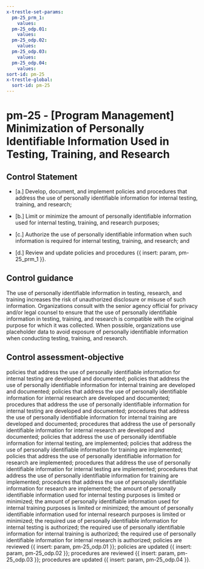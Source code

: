 ```yaml
---
x-trestle-set-params:
  pm-25_prm_1:
    values:
  pm-25_odp.01:
    values:
  pm-25_odp.02:
    values:
  pm-25_odp.03:
    values:
  pm-25_odp.04:
    values:
sort-id: pm-25
x-trestle-global:
  sort-id: pm-25
---
```


# pm-25 - \[Program Management\] Minimization of Personally Identifiable Information Used in Testing, Training, and Research

## Control Statement

- \[a.\] Develop, document, and implement policies and procedures that address the use of personally identifiable information for internal testing, training, and research;

- \[b.\] Limit or minimize the amount of personally identifiable information used for internal testing, training, and research purposes;

- \[c.\] Authorize the use of personally identifiable information when such information is required for internal testing, training, and research; and

- \[d.\] Review and update policies and procedures {{ insert: param, pm-25_prm_1 }}.

## Control guidance

The use of personally identifiable information in testing, research, and training increases the risk of unauthorized disclosure or misuse of such information. Organizations consult with the senior agency official for privacy and/or legal counsel to ensure that the use of personally identifiable information in testing, training, and research is compatible with the original purpose for which it was collected. When possible, organizations use placeholder data to avoid exposure of personally identifiable information when conducting testing, training, and research.

## Control assessment-objective

policies that address the use of personally identifiable information for internal testing are developed and documented;
policies that address the use of personally identifiable information for internal training are developed and documented;
policies that address the use of personally identifiable information for internal research are developed and documented;
procedures that address the use of personally identifiable information for internal testing are developed and documented;
procedures that address the use of personally identifiable information for internal training are developed and documented;
procedures that address the use of personally identifiable information for internal research are developed and documented;
policies that address the use of personally identifiable information for internal testing, are implemented;
policies that address the use of personally identifiable information for training are implemented;
policies that address the use of personally identifiable information for research are implemented;
procedures that address the use of personally identifiable information for internal testing are implemented;
procedures that address the use of personally identifiable information for training are implemented;
procedures that address the use of personally identifiable information for research are implemented;
the amount of personally identifiable information used for internal testing purposes is limited or minimized;
the amount of personally identifiable information used for internal training purposes is limited or minimized;
the amount of personally identifiable information used for internal research purposes is limited or minimized;
the required use of personally identifiable information for internal testing is authorized;
the required use of personally identifiable information for internal training is authorized;
the required use of personally identifiable information for internal research is authorized;
policies are reviewed {{ insert: param, pm-25_odp.01 }};
policies are updated {{ insert: param, pm-25_odp.02 }};
procedures are reviewed {{ insert: param, pm-25_odp.03 }};
procedures are updated {{ insert: param, pm-25_odp.04 }}.
